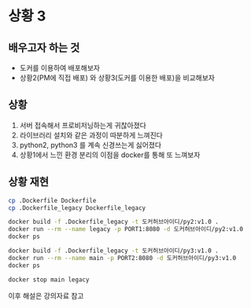 # 상황 3

## 배우고자 하는 것

- 도커를 이용하여 배포해보자
- 상황2(PM에 직접 배포) 와 상황3(도커를 이용한 배포)을 비교해보자 

## 상황

1. 서버 접속해서 프로비저닝하는게 귀찮아졌다
2. 라이브러리 설치와 같은 과정이 따분하게 느껴진다
3. python2, python3 를 계속 신경쓰는게 싫어졌다
4. 상황1에서 느낀 환경 분리의 이점을 docker를 통해 또 느껴보자

## 상황 재현

```bash
cp .Dockerfile Dockerfile
cp .Dockerfile_legacy Dockerfile_legacy

docker build -f .Dockerfile_legacy -t 도커허브아이디/py2:v1.0 .
docker run --rm --name legacy -p PORT1:8080 -d 도커허브아이디/py2:v1.0
docker ps

docker build -f .Dockerfile_legacy -t 도커허브아이디/py3:v1.0 .
docker run --rm --name main -p PORT2:8080 -d 도커허브아이디/py3:v1.0
docker ps

docker stop main legacy
```

이후 해설은 강의자료 참고

